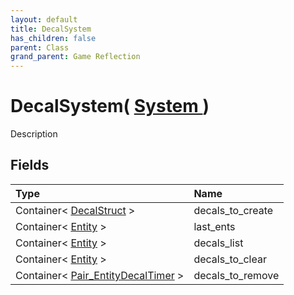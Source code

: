 ```yaml
---
layout: default
title: DecalSystem
has_children: false
parent: Class
grand_parent: Game Reflection
---
```

# DecalSystem( [ System ](/riftbreaker-wiki/docs/game-reflection/classes/system/) )
Description 

## Fields

| Type | Name |
|:----------|:--------------|
| Container< [DecalStruct](/riftbreaker-wiki/docs/game-reflection/classes/decal_struct/) > | decals_to_create |
| Container< [Entity](/riftbreaker-wiki/docs/game-reflection/classes/entity/) > | last_ents |
| Container< [Entity](/riftbreaker-wiki/docs/game-reflection/classes/entity/) > | decals_list |
| Container< [Entity](/riftbreaker-wiki/docs/game-reflection/classes/entity/) > | decals_to_clear |
| Container< [Pair_EntityDecalTimer](/riftbreaker-wiki/docs/game-reflection/classes/pair__entity_decal_timer/) > | decals_to_remove |

